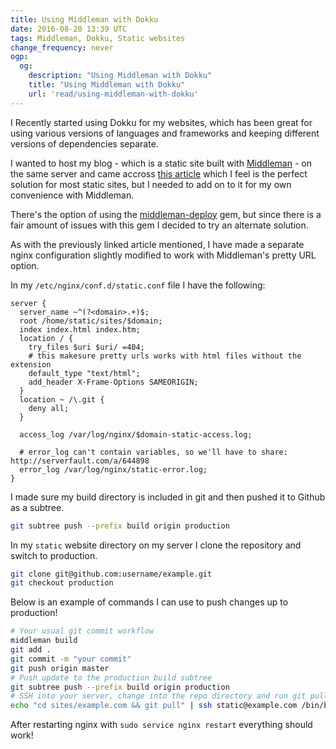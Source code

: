 ```yaml
---
title: Using Middleman with Dokku
date: 2016-08-20 13:39 UTC
tags: Middleman, Dokku, Static websites
change_frequency: never
ogp:
  og:
    description: "Using Middleman with Dokku"
    title: "Using Middleman with Dokku"
    url: 'read/using-middleman-with-dokku'
---
```


I Recently started using Dokku for my websites, which has been great for using various versions of languages and frameworks and keeping different versions of dependencies separate.

I wanted to host my blog - which is a static site built with [Middleman](https://middlemanapp.com) - on the same server and came accross [this article](http://thepugautomatic.com/2016/01/static-sites-alongside-dokku-on-digital-ocean/) which I feel is the perfect solution for most static sites, but I needed to add on to it for my own convenience with Middleman.

There's the option of using the [middleman-deploy](https://github.com/middleman-contrib/middleman-deploy) gem, but since there is a fair amount of issues with this gem I decided to try an alternate solution.

As with the previously linked article mentioned, I have made a separate nginx configuration slightly modified to work with Middleman's pretty URL option.

In my ```/etc/nginx/conf.d/static.conf``` file I have the following:

```nginx
server {
  server_name ~^(?<domain>.+)$;
  root /home/static/sites/$domain;
  index index.html index.htm;
  location / {
    try_files $uri $uri/ =404;
    # this makesure pretty urls works with html files without the extension
    default_type "text/html";
    add_header X-Frame-Options SAMEORIGIN;
  }
  location ~ /\.git {
    deny all;
  }

  access_log /var/log/nginx/$domain-static-access.log;

  # error_log can't contain variables, so we'll have to share: http://serverfault.com/a/644898
  error_log /var/log/nginx/static-error.log;
}
```


I made sure my build directory is included in git and then pushed it to Github as a subtree.

```bash
git subtree push --prefix build origin production
```

In my ```static``` website directory on my server I clone the repository and switch to production.

```bash
git clone git@github.com:username/example.git
git checkout production
```

Below is an example of commands I can use to push changes up to production!

```bash
# Your usual git commit workflow
middleman build
git add .
git commit -m "your commit"
git push origin master
# Push update to the production build subtree
git subtree push --prefix build origin production
# SSH into your server, change into the repo directory and run git pull
echo "cd sites/example.com && git pull" | ssh static@example.com /bin/bash
```

After restarting nginx with ```sudo service nginx restart``` everything should work!

